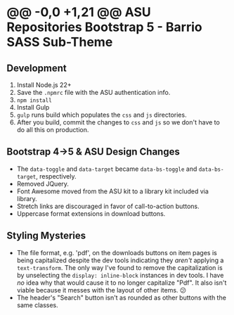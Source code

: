 @@ -0,0 +1,21 @@
ASU Repositories Bootstrap 5 - Barrio SASS Sub-Theme
====================================================

## Development

1. Install Node.js 22+
1. Save the `.npmrc` file with the ASU authentication info.
1. `npm install`
1. Install Gulp
1. `gulp` runs build which populates the `css` and `js` directories.
1. After you build, commit the changes to `css` and `js` so we don't have to do all this on production.

## Bootstrap 4→5 & ASU Design Changes

- The `data-toggle` and `data-target` became `data-bs-toggle` and `data-bs-target`, respectively.
- Removed JQuery.
- Font Awesome moved from the ASU kit to a library kit included via library.
- Stretch links are discouraged in favor of call-to-action buttons.
- Uppercase format extensions in download buttons.

## Styling Mysteries

- The file format, e.g. 'pdf', on the downloads buttons on item pages is being capitalized despite the dev tools indicating they *aren't* applying a `text-transform`. The only way I've found to remove the capitalization is by unselecting the `display: inline-block` instances in dev tools. I have *no* idea why that would cause it to no longer capitalize "Pdf". It also isn't viable because it messes with the layout of other items. 😕
- The header's "Search" button isn't as rounded as other buttons with the same classes.
